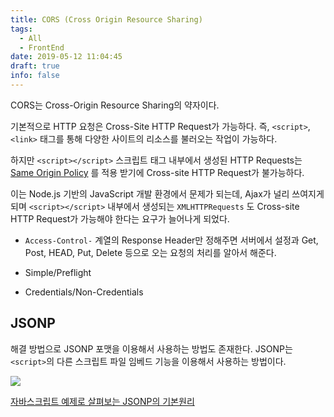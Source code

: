```yaml
---
title: CORS (Cross Origin Resource Sharing)
tags:
  - All
  - FrontEnd
date: 2019-05-12 11:04:45
draft: true
info: false
---
```


CORS는 Cross-Origin Resource Sharing의 약자이다.

기본적으로 HTTP 요청은 Cross-Site HTTP Request가 가능하다. 즉, `<script>`, `<link>` 태그를 통해 다양한 사이트의 리소스를 불러오는 작업이 가능하다.

하지만 `<script></script>` 스크립트 태그 내부에서 생성된 HTTP Requests는[Same Origin Policy](https://www.notion.so/224ba591-c215-4d50-9f12-e29ad310ebbc) 를 적용 받기에 Cross-site HTTP Request가 불가능하다.

이는 Node.js 기반의 JavaScript 개발 환경에서 문제가 되는데, Ajax가 널리 쓰여지게 되며 `<script></script>` 내부에서 생성되는 `XMLHTTPRequests` 도 Cross-site HTTP Request가 가능해야 한다는 요구가 늘어나게 되었다.

- `Access-Control-` 계열의 Response Header만 정해주면 서버에서 설정과 Get, Post, HEAD, Put, Delete 등으로 오는 요청의 처리를 알아서 해준다.

- Simple/Preflight
- Credentials/Non-Credentials

## JSONP

해결 방법으로 JSONP 포맷을 이용해서 사용하는 방법도 존재한다.
JSONP는 `<script>`의 다른 스크립트 파일 임베드 기능을 이용해서 사용하는 방법이다.

![](http://dev.epiloum.net/wp-content/uploads/2015/03/comparison_between_ajax_and_jsonp.png)

[자바스크립트 예제로 살펴보는 JSONP의 기본원리](http://dev.epiloum.net/1311)
